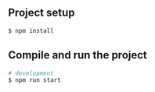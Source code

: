 ## Project setup

```bash
$ npm install
```

## Compile and run the project

```bash
# development
$ npm run start
```